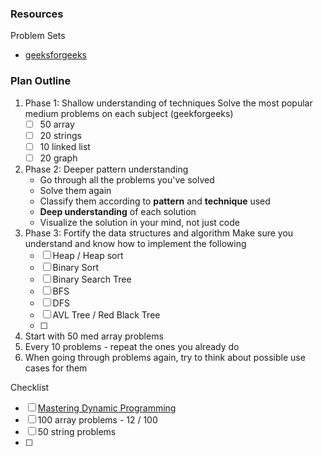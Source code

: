 ### Resources


Problem Sets
- [geeksforgeeks](https://www.geeksforgeeks.org/explore?page=1&sortBy=submissions)

### Plan Outline
1. Phase 1: Shallow understanding of techniques
   Solve the most popular medium problems on each subject (geekforgeeks)
	- [ ] 50 array 
	- [ ] 20 strings
	- [ ] 10 linked list
	- [ ] 20 graph
2. Phase 2: Deeper pattern understanding
   - Go through all the problems you've solved
   - Solve them again
   - Classify them according to **pattern** and **technique** used
   - **Deep understanding** of each solution
   - Visualize the solution in your mind, not just code
3. Phase 3: Fortify the data structures and algorithm
   Make sure you understand and know how to implement the following
   - [ ] Heap / Heap sort
   - [ ] Binary Sort
   - [ ] Binary Search Tree
   - [ ] BFS
   - [ ] DFS
   - [ ] AVL Tree / Red Black Tree
   - [ ] 
1. Start with 50 med array problems
2. Every 10 problems - repeat the ones you already do
3. When going through problems again, try to think about possible use cases for them
   
Checklist
- [ ] [Mastering Dynamic Programming](https://www.youtube.com/watch?v=Hdr64lKQ3e4)
- [ ] 100 array problems - 12 / 100
- [ ] 50 string problems
- [ ] 
